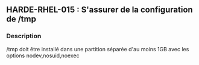 ## HARDE-RHEL-015 : S'assurer de la configuration de /tmp

### Description

/tmp doit être installé dans une partition séparée d'au moins 1GB avec les options nodev,nosuid,noexec

